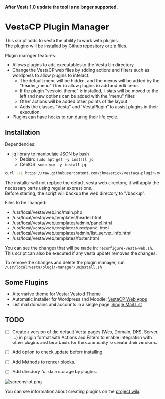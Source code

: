 **After Vesta 1.0 update the tool is no longer supported.**

# VestaCP Plugin Manager

This script adds to vesta the ability to work with plugins.\
The plugins will be installed by Github repository or zip files.

Plugin manager features:
* Allows plugins to add executables to the Vesta bin directory.
* Change the VestaCP web files by adding actions and filters such as wordpress to allow plugins to interact.
  * The default menu will be hidden, and the menus will be added by the "header_menu" filter to allow plugins to add and edit items.
  * If the plugin "vestoid-theme" is installed, l-stats will be moved to the left and new options can be added with the "menu" filter.
  * Other actions will be added other points of the layout.
  * Adds the classes "Vesta" and "VestaPlugin" to assist plugins in their execution.
* Plugins can have hooks to run during their life cycle.


## Installation

Dependencies:

* jq library to manipulate JSON by bash
  * Debian: `sudo apt-get -y install jq`
  * CentOS: `sudo yum -y install jq`

```bash
curl -sL https://raw.githubusercontent.com/jhmaverick/vestacp-plugin-manager/master/install.sh | bash -
```

The installer will not replace the default vesta web directory, it will apply the necessary parts using regular expressions.\
Before starting, the script will backup the web directory to "/backup".

Files to be changed:
* /usr/local/vesta/web/inc/main.php
* /usr/local/vesta/web/templates/header.html
* /usr/local/vesta/web/templates/admin/panel.html
* /usr/local/vesta/web/templates/user/panel.html
* /usr/local/vesta/web/templates/admin/list_server_info.html
* /usr/local/vesta/web/templates/footer.html

You can see the changes that will be made in: `reconfigure-vesta-web.sh`.\
This script can also be executed if any vesta update removes the changes.

To remove the changes and delete the plugin manager, run `/usr/local/vesta/plugin-manager/uninstall.sh`


## Some Plugins

* Alternative theme for Vesta: [Vestoid Theme](https://github.com/jhmaverick/vestoid-theme)
* Automatic installer for Wordpress and Moodle: [VestaCP Web Apps](https://github.com/jhmaverick/vestacp-web-apps)
* List mail domains and accounts in a single page: [Single Mail List](https://github.com/jhmaverick/single-mail-list)


## TODO

- [ ] Create a version of the default Vesta pages (Web, Domain, DNS, Server, ...) in plugin format with Actions and Filters to enable integration with other plugins and be a basis for the community to create their versions.
- [ ] Add option to check update before installing.
- [ ] Add Methods to render blocks.
- [ ] Add directory for data storage by plugins.


![screenshot.png](screenshot.png)

You can see information about creating plugins on the [project wiki](https://github.com/jhmaverick/vestacp-plugin-manager/wiki).


